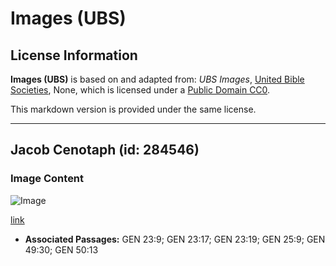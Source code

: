 # Images (UBS)

## License Information

**Images (UBS)** is based on and adapted from: _UBS Images_, [United Bible Societies](https://unitedbiblesocieties.org/), None, which is licensed under a [Public Domain CC0](https://creativecommons.org/public-domain/cc0/).

This markdown version is provided under the same license.



--------------------------------

## Jacob Cenotaph (id: 284546)

### Image Content

![Image](https://cdn.aquifer.bible/aquifer-content/resources/Media/WEB-0543_jacob_cenotaph.jpg)

[link](https://cdn.aquifer.bible/aquifer-content/resources/Media/WEB-0543_jacob_cenotaph.jpg)

* **Associated Passages:** GEN 23:9; GEN 23:17; GEN 23:19; GEN 25:9; GEN 49:30; GEN 50:13

